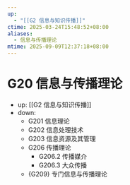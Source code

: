 ```yaml
---
up:
  - "[[G2 信息与知识传播]]"
ctime: 2025-03-24T15:48:52+08:00
aliases:
  - 信息与传播理论
mtime: 2025-09-09T12:37:18+08:00
---
```


# G20 信息与传播理论

- up: [[G2 信息与知识传播]]
- down:	
	- G201 信息理论
	- G202 信息处理技术
	- G203 信息资源及其管理
	- G206 传播理论
		- G206.2 传播媒介
		- G206.3 大众传播
	- {G209} 专门信息与传播理论
	
